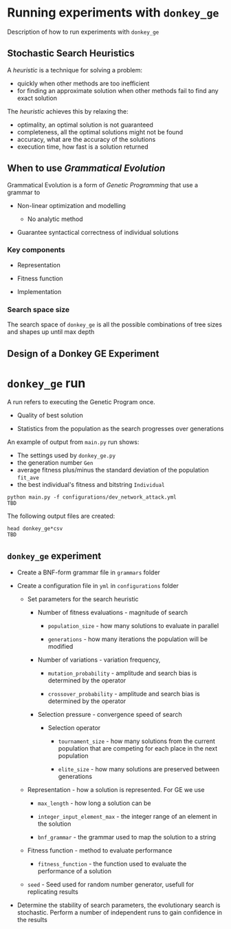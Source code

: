 # Running experiments with `donkey_ge`

Description of how to run experiments with `donkey_ge`

## Stochastic Search Heuristics

A *heuristic* is a technique for solving a problem:

- quickly when other methods are too inefficient
- for finding an approximate solution when other methods fail to
  find any exact solution

The *heuristic* achieves this by relaxing the:

- optimality, an optimal solution is not guaranteed
- completeness, all the optimal solutions might not be found
- accuracy, what are the accuracy of the solutions
- execution time, how fast is a solution returned

## When to use *Grammatical Evolution*

Grammatical Evolution is a form of *Genetic Programming* that use a grammar to

- Non-linear optimization and modelling

  - No analytic method

- Guarantee syntactical correctness of individual solutions

### Key components

- Representation

- Fitness function

- Implementation

### Search space size

The search space of `donkey_ge` is all the possible combinations of tree
sizes and shapes up until max depth

## Design of a Donkey GE Experiment


# `donkey_ge` run

A run refers to executing the Genetic Program once.

- Quality of best solution

- Statistics from the population as the search progresses over
  generations

An example of output from `main.py` run shows:
- The settings used by `donkey_ge.py`
- the generation number `Gen`
- average fitness plus/minus the standard deviation of the population
  `fit_ave`
- the best individual's fitness and bitstring `Individual`

```
python main.py -f configurations/dev_network_attack.yml
TBD
```

The following output files are created:
```
head donkey_ge*csv
TBD
```

## `donkey_ge` experiment

- Create a BNF-form grammar file in `grammars` folder

- Create a configuration file in `yml` in `configurations` folder

  - Set parameters for the search heuristic

	- Number of fitness evaluations - magnitude of search

	  - `population_size` - how many solutions to evaluate in parallel

	  - `generations` - how many iterations the population will be
		modified

	- Number of variations - variation frequency,

	  - `mutation_probability` - amplitude and search bias is determined by the operator

	  - `crossover_probability` - amplitude and search bias is determined by the operator

	- Selection pressure - convergence speed of search

	  - Selection operator

		- `tournament_size` - how many solutions from the current population that are competing for each place in the next population

		- `elite_size` - how many solutions are preserved between generations

  - Representation - how a solution is represented. For GE we use

	- `max_length` - how long a solution can be

	- `integer_input_element_max` - the integer range of an element in the solution

	- `bnf_grammar` - the grammar used to map the solution to a string

  - Fitness function - method to evaluate performance

	- `fitness_function` - the function used to evaluate the performance of a solution

  - `seed` - Seed used for random number generator, usefull for replicating results

- Determine the stability of search parameters, the evolutionary search is
  stochastic. Perform a number of independent runs to gain confidence
  in the results
